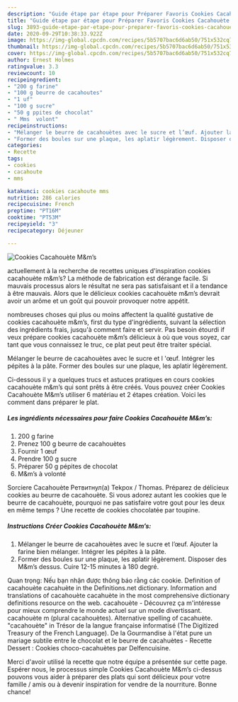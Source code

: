 ```yaml
---
description: "Guide étape par étape pour Préparer Favoris Cookies Cacahouète M&amp;amp;m’s"
title: "Guide étape par étape pour Préparer Favoris Cookies Cacahouète M&amp;amp;m’s"
slug: 3893-guide-etape-par-etape-pour-preparer-favoris-cookies-cacahouete-m-and-amp-ms
date: 2020-09-29T10:38:33.922Z
image: https://img-global.cpcdn.com/recipes/5b5707bac6d6ab50/751x532cq70/cookies-cacahouete-mms-photo-principale-de-la-recette.jpg
thumbnail: https://img-global.cpcdn.com/recipes/5b5707bac6d6ab50/751x532cq70/cookies-cacahouete-mms-photo-principale-de-la-recette.jpg
cover: https://img-global.cpcdn.com/recipes/5b5707bac6d6ab50/751x532cq70/cookies-cacahouete-mms-photo-principale-de-la-recette.jpg
author: Ernest Holmes
ratingvalue: 3.3
reviewcount: 10
recipeingredient:
- "200 g farine"
- "100 g beurre de cacahoutes"
- "1 uf"
- "100 g sucre"
- "50 g ppites de chocolat"
- " Mms  volont"
recipeinstructions:
- "Mélanger le beurre de cacahouètes avec le sucre et l’œuf. Ajouter la farine bien mélanger. Intégrer les pépites à la pâte."
- "Former des boules sur une plaque, les aplatir légèrement. Disposer des M&amp;m’s dessus. Cuire 12-15 minutes à 180 degré."
categories:
- Recette
tags:
- cookies
- cacahoute
- mms

katakunci: cookies cacahoute mms 
nutrition: 286 calories
recipecuisine: French
preptime: "PT16M"
cooktime: "PT53M"
recipeyield: "3"
recipecategory: Déjeuner

---
```



![Cookies Cacahouète M&amp;m’s](https://img-global.cpcdn.com/recipes/5b5707bac6d6ab50/751x532cq70/cookies-cacahouete-mms-photo-principale-de-la-recette.jpg)

actuellement à la recherche de recettes uniques d'inspiration cookies cacahouète m&amp;m’s? La méthode de fabrication est dérange facile. Si mauvais processus alors le résultat ne sera pas satisfaisant et il a tendance à être mauvais. Alors que le délicieux cookies cacahouète m&amp;m’s devrait avoir un arôme et un goût qui pouvoir provoquer notre appétit.

nombreuses choses qui plus ou moins affectent la qualité gustative de cookies cacahouète m&amp;m’s, first du type d'ingrédients, suivant la sélection des ingrédients frais, jusqu'à comment faire et servir. Pas besoin étourdi if veux prépare cookies cacahouète m&amp;m’s délicieux à où que vous soyez, car tant que vous connaissez le truc, ce plat peut peut être traiter spécial.

Mélanger le beurre de cacahouètes avec le sucre et l &#39;œuf. Intégrer les pépites à la pâte. Former des boules sur une plaque, les aplatir légèrement.


Ci-dessous il y a quelques trucs et astuces pratiques en cours cookies cacahouète m&amp;m’s qui sont prêts à être créés. Vous pouvez créer Cookies Cacahouète M&amp;m’s utiliser 6 matériau et 2 étapes création. Voici les comment dans préparer le plat.

<!--inarticleads1-->

##### Les ingrédients nécessaires pour faire Cookies Cacahouète M&amp;m’s:

1.  200 g farine
1. Prenez 100 g beurre de cacahouètes
1. Fournir 1 œuf
1. Prendre 100 g sucre
1. Préparer 50 g pépites de chocolat
1.   M&amp;m’s à volonté


Sorciere Cacahouète Ретвитнул(а) Tekpox / Thomas. Préparez de délicieux cookies au beurre de cacahouète. Si vous adorez autant les cookies que le beurre de cacahouète, pourquoi ne pas satisfaire votre gout pour les deux en même temps ? Une recette de cookies chocolatée par toupine. 

<!--inarticleads2-->

##### Instructions Créer Cookies Cacahouète M&amp;m’s:

1. Mélanger le beurre de cacahouètes avec le sucre et l’œuf. Ajouter la farine bien mélanger. Intégrer les pépites à la pâte.
1. Former des boules sur une plaque, les aplatir légèrement. Disposer des M&amp;m’s dessus. Cuire 12-15 minutes à 180 degré.


Quan trọng: Nếu bạn nhận được thông báo rằng các cookie. Definition of cacahouète cacahuète in the Definitions.net dictionary. Information and translations of cacahouète cacahuète in the most comprehensive dictionary definitions resource on the web. cacahouète - Découvrez ça m&#39;intéresse pour mieux comprendre le monde actuel sur un mode divertissant. cacahouète m (plural cacahouètes). Alternative spelling of cacahuète. &#34;cacahouète&#34; in Trésor de la langue française informatisé (The Digitized Treasury of the French Language). De la Gourmandise à l&#39;état pure un mariage subtile entre le chocolat et le beurre de cacahuètes - Recette Dessert : Cookies choco-cacahuètes par Delfencuisine. 


Merci d'avoir utilisé la recette que notre équipe a présentée sur cette page. Espérer nous, le processus simple Cookies Cacahouète M&amp;m’s ci-dessus pouvons vous aider à préparer des plats qui sont délicieux pour votre famille / amis ou à devenir inspiration for vendre de la nourriture. Bonne chance!
